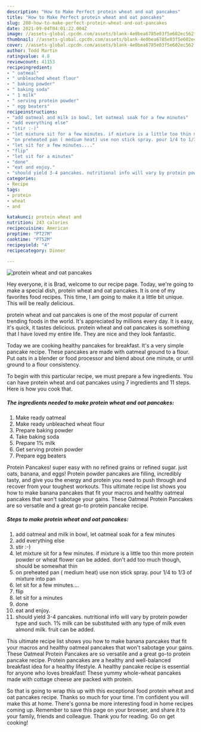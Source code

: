 ```yaml
---
description: "How to Make Perfect protein wheat and oat pancakes"
title: "How to Make Perfect protein wheat and oat pancakes"
slug: 208-how-to-make-perfect-protein-wheat-and-oat-pancakes
date: 2021-09-04T04:01:22.004Z
image: //assets-global.cpcdn.com/assets/blank-4e0bea6785e03f5e602ec562f230caae08da540cada707380b4fe1bbebba43da.png
thumbnail: //assets-global.cpcdn.com/assets/blank-4e0bea6785e03f5e602ec562f230caae08da540cada707380b4fe1bbebba43da.png
cover: //assets-global.cpcdn.com/assets/blank-4e0bea6785e03f5e602ec562f230caae08da540cada707380b4fe1bbebba43da.png
author: Todd Martin
ratingvalue: 4.8
reviewcount: 41153
recipeingredient:
- " oatmeal"
- " unbleached wheat flour"
- " baking powder"
- " baking soda"
- " 1 milk"
- " serving protein powder"
- " egg beaters"
recipeinstructions:
- "add oatmeal and milk in bowl, let oatmeal soak for a few minutes"
- "add everything else"
- "stir :-)"
- "let mixture sit for a few minutes. if mixture is a little too thin more protein powder or wheat flower can be added. don&#39;t add too much though, should be somewhat thin"
- "on preheated pan ( medium heat) use non stick spray. pour 1/4 to 1/3 of mixture into pan"
- "let sit for a few minutes...."
- "flip"
- "let sit for a minutes"
- "done"
- "eat and enjoy."
- "should yield 3-4 pancakes. nutritional info will vary by protein powder type and such. 1% milk can be substituted with any type of milk even almond milk. fruit can be added."
categories:
- Recipe
tags:
- protein
- wheat
- and

katakunci: protein wheat and 
nutrition: 243 calories
recipecuisine: American
preptime: "PT27M"
cooktime: "PT52M"
recipeyield: "4"
recipecategory: Dinner

---
```



![protein wheat and oat pancakes](//assets-global.cpcdn.com/assets/blank-4e0bea6785e03f5e602ec562f230caae08da540cada707380b4fe1bbebba43da.png)

Hey everyone, it is Brad, welcome to our recipe page. Today, we're going to make a special dish, protein wheat and oat pancakes. It is one of my favorites food recipes. This time, I am going to make it a little bit unique. This will be really delicious.

protein wheat and oat pancakes is one of the most popular of current trending foods in the world. It's appreciated by millions every day. It is easy, it's quick, it tastes delicious. protein wheat and oat pancakes is something that I have loved my entire life. They are nice and they look fantastic.

Today we are cooking healthy pancakes for breakfast. It&#39;s a very simple pancake recipe. These pancakes are made with oatmeal ground to a flour. Put oats in a blender or food processor and blend about one minute, or until ground to a flour consistency.


To begin with this particular recipe, we must prepare a few ingredients. You can have protein wheat and oat pancakes using 7 ingredients and 11 steps. Here is how you cook that.

<!--inarticleads1-->

##### The ingredients needed to make protein wheat and oat pancakes:

1. Make ready  oatmeal
1. Make ready  unbleached wheat flour
1. Prepare  baking powder
1. Take  baking soda
1. Prepare  1% milk
1. Get  serving protein powder
1. Prepare  egg beaters


Protein Pancakes! super easy with no refined grains or refined sugar. just oats, banana, and eggs! Protein powder pancakes are filling, incredibly tasty, and give you the energy and protein you need to push through and recover from your toughest workouts. This ultimate recipe list shows you how to make banana pancakes that fit your macros and healthy oatmeal pancakes that won&#39;t sabotage your gains. These Oatmeal Protein Pancakes are so versatile and a great go-to protein pancake recipe. 

<!--inarticleads2-->

##### Steps to make protein wheat and oat pancakes:

1. add oatmeal and milk in bowl, let oatmeal soak for a few minutes
1. add everything else
1. stir :-)
1. let mixture sit for a few minutes. if mixture is a little too thin more protein powder or wheat flower can be added. don&#39;t add too much though, should be somewhat thin
1. on preheated pan ( medium heat) use non stick spray. pour 1/4 to 1/3 of mixture into pan
1. let sit for a few minutes....
1. flip
1. let sit for a minutes
1. done
1. eat and enjoy.
1. should yield 3-4 pancakes. nutritional info will vary by protein powder type and such. 1% milk can be substituted with any type of milk even almond milk. fruit can be added.


This ultimate recipe list shows you how to make banana pancakes that fit your macros and healthy oatmeal pancakes that won&#39;t sabotage your gains. These Oatmeal Protein Pancakes are so versatile and a great go-to protein pancake recipe. Protein pancakes are a healthy and well-balanced breakfast idea for a healthy lifestyle. A healthy pancake recipe is essential for anyone who loves breakfast! These yummy whole-wheat pancakes made with cottage cheese are packed with protein. 

So that is going to wrap this up with this exceptional food protein wheat and oat pancakes recipe. Thanks so much for your time. I'm confident you will make this at home. There's gonna be more interesting food in home recipes coming up. Remember to save this page on your browser, and share it to your family, friends and colleague. Thank you for reading. Go on get cooking!
